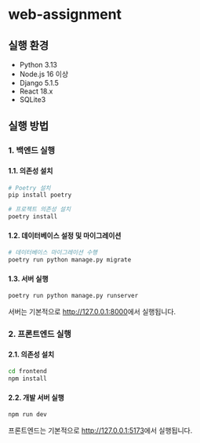# web-assignment

## 실행 환경

- Python 3.13
- Node.js 16 이상
- Django 5.1.5
- React 18.x
- SQLite3

## 실행 방법

### 1. 백엔드 실행

#### 1.1. 의존성 설치

```bash
# Poetry 설치
pip install poetry

# 프로젝트 의존성 설치
poetry install
```

#### 1.2. 데이터베이스 설정 및 마이그레이션

```bash
# 데이터베이스 마이그레이션 수행
poetry run python manage.py migrate
```

#### 1.3. 서버 실행

```bash
poetry run python manage.py runserver
```

서버는 기본적으로 <http://127.0.0.1:8000>에서 실행됩니다.

### 2. 프론트엔드 실행

#### 2.1. 의존성 설치

```bash
cd frontend
npm install
```

#### 2.2. 개발 서버 실행

```bash
npm run dev
```

프론트엔드는 기본적으로 <http://127.0.0.1:5173>에서 실행됩니다.
